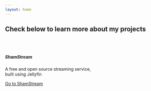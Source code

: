 ```yaml
---
layout: home
---
```


<html>
<head>
    <link rel="stylesheet" href="https://stackpath.bootstrapcdn.com/bootstrap/4.1.3/css/bootstrap.min.css" integrity="sha384-MCw98/SFnGE8fJT3GXwEOngsV7Zt27NXFoaoApmYm81iuXoPkFOJwJ8ERdknLPMO" crossorigin="anonymous">
</head>
</html>

## Check below to learn more about my projects

<body>
  <br>
  <br>
  <div class="card" style="width: 18rem;">
      <div class="card-body">
        <h5 class="card-title">ShamStream</h5>
        <p class="card-text">A free and open source streaming service, built using Jellyfin</p>
        <a href="">Go to ShamStream</a>
      </div>
    </div>
  <br>
  <br>
</body>